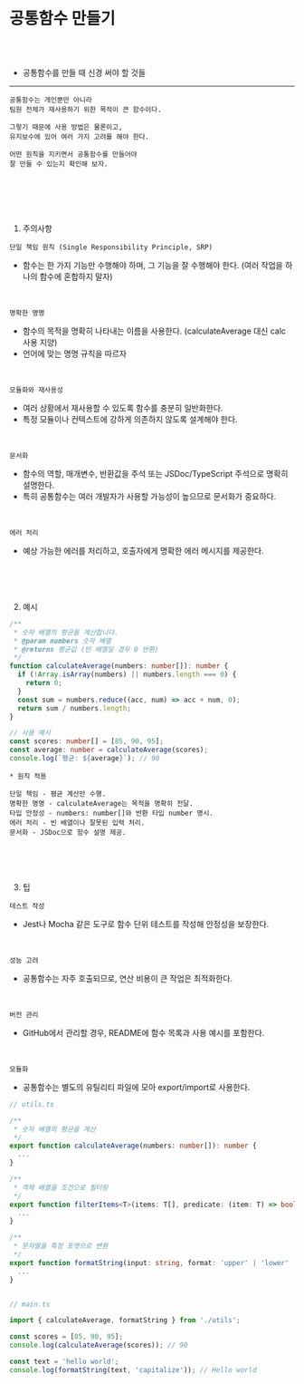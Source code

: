 # 공통함수 만들기

<br />
<br />

* 공통함수를 만들 때 신경 써야 할 것들

---

```
공통함수는 개인뿐만 아니라
팀원 전체가 재사용하기 위한 목적이 큰 함수이다.

그렇기 때문에 사용 방법은 물론이고,
유지보수에 있어 여러 가지 고려를 해야 한다.

어떤 원칙을 지키면서 공통함수를 만들어야
잘 만들 수 있는지 확인해 보자.
```

<br />
<br />
<br />
<br />

1. 주의사항

`단일 책임 원칙 (Single Responsibility Principle, SRP)`

- 함수는 한 가지 기능만 수행해야 하며, 그 기능을 잘 수행해야 한다. (여러 작업을 하나의 함수에 혼합하지 말자)

<br />

`명확한 명명`

- 함수의 목적을 명확히 나타내는 이름을 사용한다. (calculateAverage 대신 calc 사용 지양)
- 언어에 맞는 명명 규칙을 따르자

<br />

`모듈화와 재사용성`

- 여러 상황에서 재사용할 수 있도록 함수를 충분히 일반화한다.
- 특정 모듈이나 컨텍스트에 강하게 의존하지 않도록 설계해야 한다.

<br />

`문서화`

- 함수의 역할, 매개변수, 반환값을 주석 또는 JSDoc/TypeScript 주석으로 명확히 설명한다.
- 특히 공통함수는 여러 개발자가 사용할 가능성이 높으므로 문서화가 중요하다.

<br />

`에러 처리`

- 예상 가능한 에러를 처리하고, 호출자에게 명확한 에러 메시지를 제공한다.

<br />
<br />
<br />

2. 예시

```ts
/**
 * 숫자 배열의 평균을 계산합니다.
 * @param numbers 숫자 배열
 * @returns 평균값 (빈 배열일 경우 0 반환)
 */
function calculateAverage(numbers: number[]): number {
  if (!Array.isArray(numbers) || numbers.length === 0) {
    return 0;
  }
  const sum = numbers.reduce((acc, num) => acc + num, 0);
  return sum / numbers.length;
}

// 사용 예시
const scores: number[] = [85, 90, 95];
const average: number = calculateAverage(scores);
console.log(`평균: ${average}`); // 90
```

```
* 원칙 적용

단일 책임 - 평균 계산만 수행.
명확한 명명 - calculateAverage는 목적을 명확히 전달.
타입 안정성 - numbers: number[]와 반환 타입 number 명시.
에러 처리 - 빈 배열이나 잘못된 입력 처리.
문서화 - JSDoc으로 함수 설명 제공.
```

<br />
<br />
<br />

3. 팁

`테스트 작성`

- Jest나 Mocha 같은 도구로 함수 단위 테스트를 작성해 안정성을 보장한다.

<br />

`성능 고려`

- 공통함수는 자주 호출되므로, 연산 비용이 큰 작업은 최적화한다.

<br />

`버전 관리`

- GitHub에서 관리할 경우, README에 함수 목록과 사용 예시를 포함한다.

<br />

`모듈화`

- 공통함수는 별도의 유틸리티 파일에 모아 export/import로 사용한다.

```ts
// utils.ts

/**
 * 숫자 배열의 평균을 계산
 */
export function calculateAverage(numbers: number[]): number {
  ...
}

/**
 * 객체 배열을 조건으로 필터링
 */
export function filterItems<T>(items: T[], predicate: (item: T) => boolean): T[] {
  ...
}

/**
 * 문자열을 특정 포맷으로 변환
 */
export function formatString(input: string, format: 'upper' | 'lower' | 'capitalize'): string {
  ...
}


// main.ts

import { calculateAverage, formatString } from './utils';

const scores = [85, 90, 95];
console.log(calculateAverage(scores)); // 90

const text = 'hello world';
console.log(formatString(text, 'capitalize')); // Hello world
```
